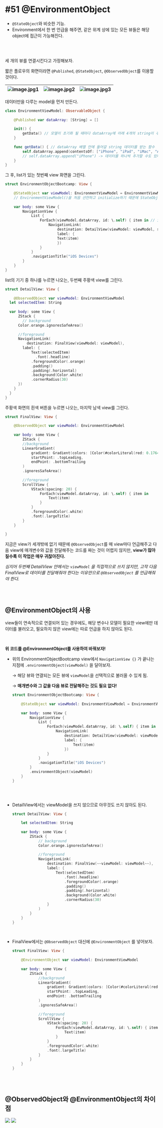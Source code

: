 # **#51 @EnvironmentObject**

- `@StateObject`와 비슷한 기능.
- Environment에서 한 번 언급을 해주면, 같은 위계 상에 있는 모든 뷰들은 해당 object에 접근이 가능해진다.

<br>
<br>

세 개의 뷰를 연결시킨다고 가정해보자.

짧은 플로우의 화면이라면 `@Published`, `@StateObject`, `@ObservedObject`를 이용할 것이다.

![image.jpg1](https://github.com/yongbeomkwak/SwiftUI-Study/assets/126866283/8b4d0550-0708-4f95-bc24-74b5aaf4b5e4) |![image.jpg2](https://github.com/yongbeomkwak/SwiftUI-Study/assets/126866283/6af246b1-be34-46d7-afda-1c4483626905) |![image.jpg3](https://github.com/yongbeomkwak/SwiftUI-Study/assets/126866283/1edc4676-ca65-4055-a4ca-29a6152c8199)
--- | --- | --- |

데이터만을 다루는 model을 먼저 만든다.

```swift
class EnvironmentViewModel: ObservableObject {
    
	@Published var dataArray: [String] = []
    
	init() {
		getData() // 모델이 초기화 될 때마다 dataArray에 아래 4개의 string이 추가된다.
    }
    
    func getData() { // dataArray 배열 안에 들어갈 string 데이터를 받는 함수
	    self.dataArray.append(contentsOf: ["iPhone", "iPad", "iMac", "Apple Watch"])
		// self.dataArray.append("iPhone") -> 데이터를 하나씩 추가할 수도 있다.
    }
}
```

그 후, list가 있는 첫번째 view 화면을 그린다.

```swift
struct EnvironmentObjectBootcamp: View {
    
	@StateObject var viewModel: EnvironmentViewModel = EnvironmentViewModel()
    // EnvironmentViewModel()을 처음 선언하고 initialize하기 때문에 StateObject 사용
    
    var body: some View {
	    NavigationView {
	        List {
	            ForEach(viewModel.dataArray, id: \.self) { item in // id: \.self -> dataArray의 각 값마다 고유 id를 부여함.
	                NavigationLink(
	                    destination: DetailView(viewModel: viewModel, selectedItem: item),
                        label: {
	                    Text(item)
                        })
                }
            }
            .navigationTitle("iOS Devices")
        }
    }
}
```

list의 기기 중 하나를 누르면 나오는, 두번째 주황색 view를 그린다.

```swift
struct DetailView: View {
    
	@ObservedObject var viewModel: EnvironmentViewModel
  let selectedItem: String
    
  var body: some View {
	  ZStack {
	    // background
      Color.orange.ignoresSafeArea()
            
      //foreground
      NavigationLink(
	      destination: FinalView(viewModel: viewModel),
        label: {
	        Text(selectedItem)
	          .font(.headline)
            .foregroundColor(.orange)
            .padding()
            .padding(.horizontal)
            .background(Color.white)
            .cornerRadius(30)
      })
    }
  }
}
```

주황색 화면의 흰색 버튼을 누르면 나오는, 마지막 남색 view를 그린다.

```swift
struct FinalView: View {
    
	@ObservedObject var viewModel: EnvironmentViewModel
    
    var body: some View {
	    ZStack {
	    //background
        LinearGradient(
	        gradient: Gradient(colors: [Color(#colorLiteral(red: 0.1764705926, green: 0.01176470611, blue: 0.5607843399, alpha: 1)), Color(#colorLiteral(red: 0.09019608051, green: 0, blue: 0.3019607961, alpha: 1))]), // #colorLiteral()
            startPoint: .topLeading,
            endPoint: .bottomTrailing
        )
	    .ignoresSafeArea()
            
        //foreground
        ScrollView {
	        VStack(spacing: 20) {
	            ForEach(viewModel.dataArray, id: \.self) { item in
	                Text(item)
                }
            }
            .foregroundColor(.white)
            .font(.largeTitle)
        }
    }
  
}
```

지금은 view가 세개밖에 없기 때문에 `@ObservedObject`를 매 view마다 언급해주고 다음 view에 매개변수와 값을 전달해주는 코드를 짜는 것이 어렵지 않지만, **view가 많아질수록 이 작업은 매우 귀찮아진다.**

*심지어 두번째 DetailView 안에서는 `viewModel` 을 직접적으로 쓰지 않지만, 고작 다음 FinalView로 데이터를 전달해줘야 한다는 이유만으로 `@ObservedObject` 를 언급해줘야 한다.*

<br>
<br>

## **@EnvironmentObject의 사용**

view들이 연속적으로 연결되어 있는 경우에도, 해당 변수나 모델이 필요한 view에만 데이터를 불러오고, 필요하지 않은 view에는 따로 언급을 하지 않아도 된다.

<br>

**위 코드를 @EnvironmentObject를 사용하여 바꿔보자!**

- 위의 EnvironmentObjectBootcamp view에서 `NavigationView {}` 가 끝나는 지점에 `.environmentObject(viewModel)` 을 달아보자.
    
    → 해당 뷰와 연결되는 모든 뷰에 `viewModel`을 선택적으로 불러올 수 있게 됨.
    
    → **매개변수와 그 값을 다음 뷰로 전달해주는 것도 필요 없다!**
    
    ```swift
    struct EnvironmentObjectBootcamp: View {
        
    	@StateObject var viewModel: EnvironmentViewModel = EnvironmentViewModel()
        
        var body: some View {
    	    NavigationView {
    	        List {
    	            ForEach(viewModel.dataArray, id: \.self) { item in 
                        NavigationLink(
	                        destination: DetailView(viewModel: viewModel, selectedItem: item),
                            label: {
	                            Text(item)
                            })
                    }
                }
                .navigationTitle("iOS Devices")
            }
		    .environmentObject(viewModel)
        }
    }
                
    ```
    <br>

- DetailView에서는 viewModel을 쓰지 않으므로 아무것도 쓰지 않아도 된다.
    
    ```swift
    struct DetailView: View {
        
        let selectedItem: String
        
        var body: some View {
    	    ZStack {
    	        // background
                Color.orange.ignoresSafeArea()
                
                //foreground
                NavigationLink(
    	            destination: FinalView(~~viewModel: viewModel~~),
                    label: {
    	                Text(selectedItem)
    	                    .font(.headline)
                            .foregroundColor(.orange)
                            .padding()
                            .padding(.horizontal)
                            .background(Color.white)
                            .cornerRadius(30)
                    }
                )
            }
        }
    }
    ```
    
<br>

- FinalView에서는 `@ObservedObject` 대신에 `@EnvironmentObject` 를 넣어보자.
    
    ```swift
    struct FinalView: View {
        
    	@EnvironmentObject var viewModel: EnvironmentViewModel
        
        var body: some View {
    	    ZStack {
    	        //background
                LinearGradient(
    	            gradient: Gradient(colors: [Color(#colorLiteral(red: 0.1764705926, green: 0.01176470611, blue: 0.5607843399, alpha: 1)), Color(#colorLiteral(red: 0.09019608051, green: 0, blue: 0.3019607961, alpha: 1))]), // #colorLiteral()
                    startPoint: .topLeading,
                    endPoint: .bottomTrailing
                )
    	        .ignoresSafeArea()
                
                //foreground
                ScrollView {
    	            VStack(spacing: 20) {
    	                ForEach(viewModel.dataArray, id: \.self) { item in
    	                    Text(item)
                        }
                    }
                    .foregroundColor(.white)
                    .font(.largeTitle)
                }
            }
        }
    }
    ```
    
<br>
<br>

## **@ObservedObject와 @EnvironmentObject의 차이점**

<img src="https://github.com/yongbeomkwak/SwiftUI-Study/assets/126866283/f67f5a77-2a52-4dd3-a56d-4e5b3b4260bc">
<img src="https://github.com/yongbeomkwak/SwiftUI-Study/assets/126866283/0885cbc6-46c0-4d00-b971-d4e7bedca59f">
